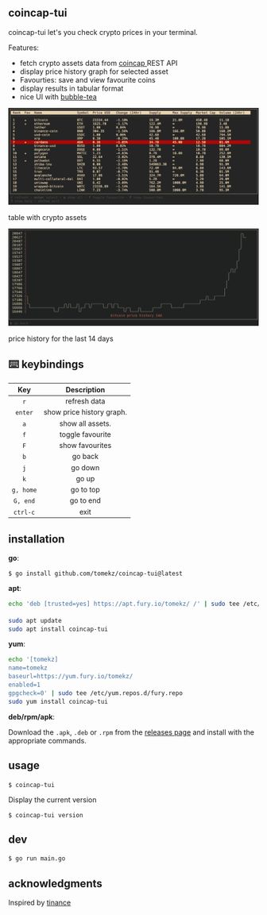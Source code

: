 ## coincap-tui
coincap-tui let's you check crypto prices in your terminal.

Features:
- fetch crypto assets data from [ coincap ](https://docs.coincap.io/) REST API
- display price history graph for selected asset
- Favourties: save and view favourite coins
- display results in tabular format
- nice UI with [bubble-tea](https://github.com/charmbracelet/bubbletea)

<img src="docs/img/table.png" alt="demo" />

table with crypto assets

<img src="docs/img/graph.png" alt="demo" />

price history for the last 14 days

## :keyboard: keybindings

|      Key      |                Description                |
| :-----------: | :---------------------------------------: |
|     `r`       |           refresh data                    |
|   `enter`     |           show price history graph.       |
|   `a`         |           show all assets.                |
|   `f`         |           toggle favourite                |
|   `F`         |           show favourites                 |
|      `b`      |           go back                         |
|     `j`       |             go down                       |
|     `k`       |              go up                        |
| `g, home`     |         go to top                         |
| `G, end`      |        go to end                          |
| `ctrl-c`      |                exit                       |


## installation

**go**:

```
$ go install github.com/tomekz/coincap-tui@latest
```

**apt**:

```sh
echo 'deb [trusted=yes] https://apt.fury.io/tomekz/ /' | sudo tee /etc/apt/sources.list.d/fury.list

sudo apt update
sudo apt install coincap-tui
```

**yum**:

```sh
echo '[tomekz]
name=tomekz
baseurl=https://yum.fury.io/tomekz/
enabled=1
gpgcheck=0' | sudo tee /etc/yum.repos.d/fury.repo
sudo yum install coincap-tui

```

**deb/rpm/apk**:

Download the `.apk`, `.deb` or `.rpm` from the [releases page](https://github.com/tomekz/coincap-tui/releases) and install with the appropriate commands.

## usage

```
$ coincap-tui
```

Display the current version
```
$ coincap-tui version
```

## dev

```sh
$ go run main.go
```

## acknowledgments

Inspired by [tinance](https://github.com/Alcadramin/tinance)
